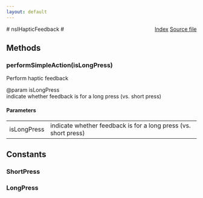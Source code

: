 ```yaml
---
layout: default
---
```

<div class='links' style='float:right'><a href="../index.html">Index</a>
<a href="http://dxr.mozilla.org/mozilla-central/source/xpcom/system/nsIHapticFeedback.idl">Source file</a>
</div>
# nsIHapticFeedback #

## Methods ##

### performSimpleAction(isLongPress) ###
  
Perform haptic feedback  
  
@param isLongPress  
       indicate whether feedback is for a long press (vs. short press)  
  

#### Parameters ####

<table>

<tr>
<td>isLongPress</td>
<td>       indicate whether feedback is for a long press (vs. short press)  
</td>
</tr>

</table>

## Constants ##

### ShortPress ###

### LongPress ###
